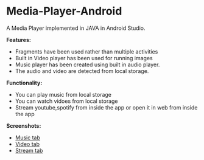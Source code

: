 # Media-Player-Android
A Media Player implemented in JAVA in Android Studio.

**Features:**
- Fragments have been used rather than multiple activities
- Built in Video player has been used for running images
- Music player has been created using built in audio player.
- The audio and video are detected from local storage.

**Functionality:**
- You can play music from local storage
- You can watch vidoes from local storage
- Stream youtube,spotify from inside the app or open it in web from inside the app

**Screenshots:**
- [Music tab](https://github.com/FaizanAziz2001/Media-Player-Android/assets/98259868/5c43e91c-8288-4fd2-9ad0-bcb39af4bf08)
- [Video tab](https://github.com/FaizanAziz2001/Media-Player-Android/assets/98259868/a6335adf-f6aa-4e26-ab09-a3ab0c2c0bc9)
- [Stream tab](https://github.com/FaizanAziz2001/Media-Player-Android/assets/98259868/85d79681-c889-4600-985f-70122b789887)
